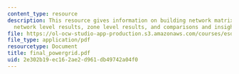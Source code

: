 ```yaml
---
content_type: resource
description: This resource gives information on building network matrix and images,
  network level results, zone level results, and comparisons and insights.
file: https://ol-ocw-studio-app-production.s3.amazonaws.com/courses/esd-342-advanced-system-architecture-spring-2006/2e302b19ec162ae2d961db49742a04f0_final_powergrid.pdf
file_type: application/pdf
resourcetype: Document
title: final_powergrid.pdf
uid: 2e302b19-ec16-2ae2-d961-db49742a04f0
---
```

